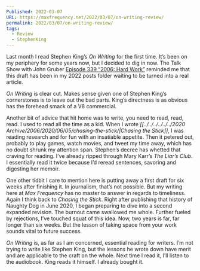 ```yaml
---
Published: 2022-03-07
URL: https://maxfrequency.net/2022/03/07/on-writing-review/
permalink: 2022/03/07/on-writing-review/
tags:
  - Review
  - StephenKing
---
```

Last month I read Stephen King’s *On Writing* for the first time. It’s been on my periphery for some years now, but I decided to dig in now. The Talk Show with John Gruber [Episode 339 “2006: Hard Work”](https://daringfireball.net/thetalkshow/2022/02/28/ep-339) reminded me that this draft has been in my 2022 posts folder waiting to be turned into a real article.

*On Writing* is clear cut. Makes sense given one of Stephen King’s cornerstones is to leave out the bad parts. King’s directness is as obvious has the forehead smack of a V8 commercial.

Another bit of advice that hit home was to write, you need to read, read, read. I used to read all the time as a kid. When I wrote *[[../../../../../../2020 Archive/2006/2020/06/05/chasing-the-stick/|Chasing the Stick]]*, I was reading research and for fun with an insatiable appetite. Then it petered out, probably to play games, watch movies, and tweet my time away, which has no doubt shrunk my attention span. Stephen’s decree has whetted that craving for reading. I’ve already ripped through Mary Karr’s *The Liar’s Club*. I essentially read it twice because I’d reread sentences, savoring and digesting her memoir.

One other tidbit I care to mention here is putting away a first draft for six weeks after finishing it. In journalism, that’s not possible. But my writing here at *Max Frequency* has no master to answer in regards to timeliness. Again I think back to *Chasing the Stick*. Right after publishing that history of Naughty Dog in June 2020, I began preparing to dive into a second expanded revision. The burnout came swallowed me whole. Further fueled by rejections, I’ve touched squat of this idea. Now, two years is far, far longer than six weeks. But the lesson of taking space from your work sounds vital to future success.

*On Writing* is, as far as I am concerned, essential reading for writers. I’m not trying to write like Stephen King, but the lessons he wrote down have merit and are applicable to the craft on the whole. Next time I read it, I’ll listen to the audiobook. King reads it himself. I already bought it.